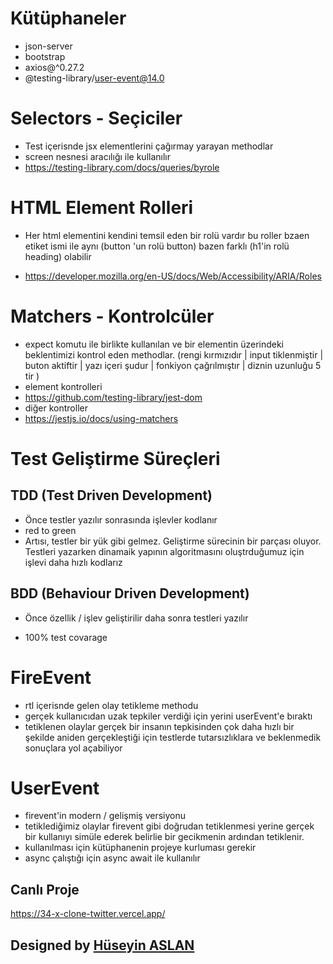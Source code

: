 # Kütüphaneler

- json-server
- bootstrap
- axios@^0.27.2
- @testing-library/user-event@14.0

# Selectors - Seçiciler

- Test içerisnde jsx elementlerini çağırmay yarayan methodlar
- screen nesnesi aracılığı ile kullanılır
- https://testing-library.com/docs/queries/byrole

# HTML Element Rolleri

- Her html elementini kendini temsil eden bir rolü vardır bu roller bzaen etiket ismi ile aynı (button 'un rolü button) bazen farklı (h1'in rolü heading) olabilir

- https://developer.mozilla.org/en-US/docs/Web/Accessibility/ARIA/Roles

# Matchers - Kontrolcüler

- expect komutu ile birlikte kullanılan ve bir elementin üzerindeki beklentimizi kontrol eden methodlar. (rengi kırmızıdır | input tiklenmiştir | buton aktiftir | yazı içeri şudur | fonkiyon çağrılmıştır | diznin uzunluğu 5 tir )
- element kontrolleri
- https://github.com/testing-library/jest-dom
- diğer kontroller
- https://jestjs.io/docs/using-matchers



# Test Geliştirme Süreçleri


## TDD (Test Driven Development)

- Önce testler yazılır sonrasında işlevler kodlanır
- red to green
- Artısı, testler bir yük gibi gelmez. Geliştirme sürecinin bir parçası oluyor. Testleri yazarken dinamaik yapının algoritmasını oluştrduğumuz için işlevi daha hızlı kodlarız

## BDD (Behaviour Driven Development)

- Önce özellik / işlev geliştirilir daha sonra testleri yazılır

- 100% test covarage

# FireEvent

- rtl içerisnde gelen olay tetikleme methodu
- gerçek kullanıcıdan uzak tepkiler verdiği için yerini userEvent'e bıraktı
- tetiklenen olaylar gerçek bir insanın tepkisinden çok daha hızlı bir şekilde aniden gerçekleştiği için testlerde tutarsızlıklara ve beklenmedik sonuçlara yol açabiliyor

# UserEvent

- firevent'in modern / gelişmiş versiyonu
- tetiklediğimiz olaylar firevent gibi doğrudan tetiklenmesi yerine gerçek bir kullanıyı simüle ederek belirlie bir gecikmenin ardından tetiklenir.
- kullanılması için kütüphanenin projeye kurluması gerekir
- async çalıştığı için async await ile kullanılır



## Canlı Proje

https://34-x-clone-twitter.vercel.app/



##  Designed by <a href="https://www.linkedin.com/in/h%C3%BCseyin-aslan-128519203/" target="_blank">Hüseyin ASLAN</a> 